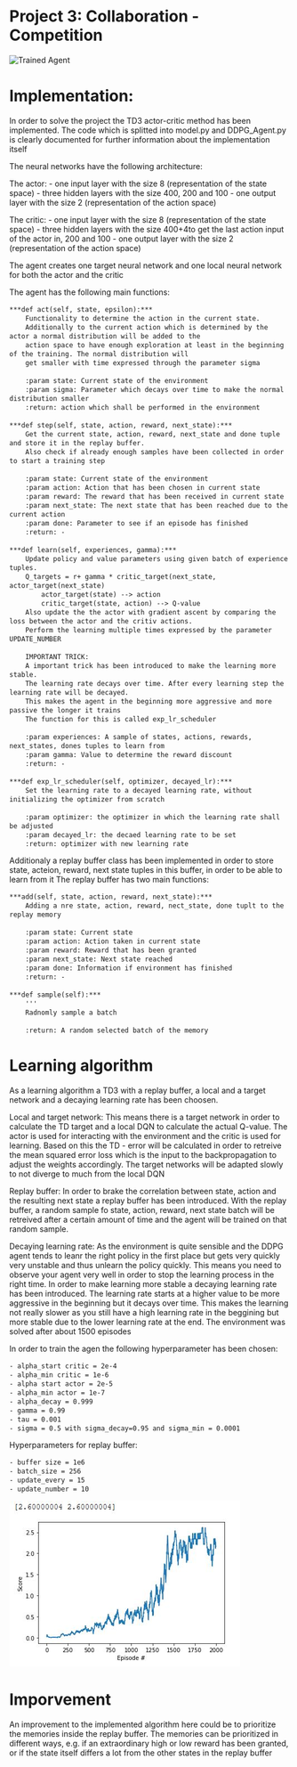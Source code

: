 [//]: # (Image References)

[image1]: https://user-images.githubusercontent.com/10624937/42135623-e770e354-7d12-11e8-998d-29fc74429ca2.gif "Trained Agent"

# Project 3: Collaboration - Competition

![Trained Agent][image1]

# Implementation:
In order to solve the project the TD3 actor-critic method has been implemented.
The code which is splitted into model.py and DDPG_Agent.py is clearly documented for further information about the implementation itself

The neural networks have the following architecture:

The actor:
	- one input layer with the size 8 (representation of the state space)
	- three hidden layers with the size 400, 200 and 100 
	- one output layer with the size 2 (representation of the action space)
	
The critic:
	- one input layer with the size 8 (representation of the state space)
	- three hidden layers with the size 400+4to get the last action input of the actor in, 200 and 100 
	- one output layer with the size 2 (representation of the action space)
	
The agent creates one target neural network and one local neural network for both the actor and the critic

The agent has the following main functions:

	***def act(self, state, epsilon):***
		Functionality to determine the action in the current state.
        Additionally to the current action which is determined by the actor a normal distribution will be added to the
        action space to have enough exploration at least in the beginning of the training. The normal distribution will
        get smaller with time expressed through the parameter sigma
		
        :param state: Current state of the environment
        :param sigma: Parameter which decays over time to make the normal distribution smaller
        :return: action which shall be performed in the environment
	
	***def step(self, state, action, reward, next_state):***
		Get the current state, action, reward, next_state and done tuple and store it in the replay buffer.
        Also check if already enough samples have been collected in order to start a training step
		
        :param state: Current state of the environment 
        :param action: Action that has been chosen in current state
        :param reward: The reward that has been received in current state
        :param next_state: The next state that has been reached due to the current action
        :param done: Parameter to see if an episode has finished
        :return: -
			
	***def learn(self, experiences, gamma):***        
        Update policy and value parameters using given batch of experience tuples.
        Q_targets = r+ gamma * critic_target(next_state, actor_target(next_state)
            actor_target(state) --> action
            critic_target(state, action) --> Q-value
        Also update the the actor with gradient ascent by comparing the loss between the actor and the critiv actions.
        Perform the learning multiple times expressed by the parameter UPDATE_NUMBER
        
        IMPORTANT TRICK:
        A important trick has been introduced to make the learning more stable.
        The learning rate decays over time. After every learning step the learning rate will be decayed.
        This makes the agent in the beginning more aggressive and more passive the longer it trains
        The function for this is called exp_lr_scheduler
		
        :param experiences: A sample of states, actions, rewards, next_states, dones tuples to learn from
        :param gamma: Value to determine the reward discount
        :return: -
		
	***def exp_lr_scheduler(self, optimizer, decayed_lr):***  
		Set the learning rate to a decayed learning rate, without initializing the optimizer from scratch
		
        :param optimizer: the optimizer in which the learning rate shall be adjusted
        :param decayed_lr: the decaed learning rate to be set
        :return: optimizer with new learning rate
 
Additionaly a replay buffer class has been implemented in order to store state, acteion, reward, next state tuples in this buffer, in order to be able to learn from it
The replay buffer has two main functions:
	
	***add(self, state, action, reward, next_state):***
        Adding a nre state, action, reward, nect_state, done tuplt to the replay memory
		
        :param state: Current state
        :param action: Action taken in current state
        :param reward: Reward that has been granted
        :param next_state: Next state reached
        :param done: Information if environment has finished
        :return: -
		
	***def sample(self):***
        '''
        Radnomly sample a batch
		
        :return: A random selected batch of the memory
		
# Learning algorithm
As a learning algorithm a TD3 with a replay buffer, a local and a target network and a decaying learning rate has been choosen.

Local and target network:
This means there is a target network in order to calculate the TD target and a local DQN to calculate the actual Q-value.
The actor is used for interacting with the environment and the critic is used for learning.
Based on this the TD - error will be calculated in order to retreive the mean squared error loss which is the input to the backpropagation
to adjust the weights accordingly.
The target networks will be adapted slowly to not diverge to much from the local DQN

Replay buffer:
In order to brake the correlation between state, action and the resulting next state a replay buffer has been introduced. 
With the replay buffer, a random sample fo state, action, reward, next state batch will be retreived after a certain amount of time and the agent
will be trained on that random sample.

Decaying learning rate:
As the environment is quite sensible and the DDPG agent tends to leanr the right policy in the first place but gets very quickly very unstable 
and thus unlearn the policy quickly. This means you need to observe your agent very well in order to stop the learning process in the right time.
In order to make learning more stable a decaying learning rate has been introduced. The learning rate starts at a higher value to be more aggressive in the beginning
but it decays over time. This makes the learning not really slower as you still have a high learning rate in the beggining but more stable due to 
the lower learning rate at the end.
The environment was solved after about 1500 episodes

In order to train the agen the following hyperparameter has been chosen:

	- alpha_start critic = 2e-4 
	- alpha_min critic = 1e-6
	- alpha start actor = 2e-5
	- alpha_min actor = 1e-7
	- alpha_decay = 0.999
	- gamma = 0.99
	- tau = 0.001
	- sigma = 0.5 with sigma_decay=0.95 and sigma_min = 0.0001

Hyperparameters for replay buffer:

	- buffer size = 1e6
	- batch_size = 256
	- update_every = 15
	- update_number = 10

![Learning Curve](cont_control.JPG)

# Imporvement
An improvement to the implemented algorithm here could be to prioritize the memories inside the replay buffer.
The memories can be prioritized in different ways, e.g. if an extraordinary high or low reward has been granted, or if the state itself differs
a lot from the other states in the replay buffer




